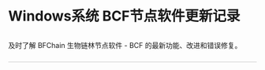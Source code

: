 # Windows系统 BCF节点软件更新记录
<div class="desc">及时了解 BFChain 生物链林节点软件 - BCF 的最新功能、改进和错误修复。</div>

<style scoped>
.desc{
  border-bottom: 1px solid #ccc;
  padding-top: 12px;
  padding-bottom: 24px;
  margin-bottom: 24px;
}
.version-box{
  position: relative;
}
</style>

<script setup>
const items = [
  {
    version: '2.0.0', publicTime: '2021.09.10', 
    link: '#',
    content: 
`• 更新内容更新内容
• 更新内容更新内容
• 更新内容更新内容
• 更新内容更新内容
• 更新内容更新内容
• 更新内容更新内容`
  },
  {
    version: '1.2.0', publicTime: '2021.08.15', 
    content: 
`• 更新内容更新内容
• 更新内容更新内容
• 更新内容更新内容
• 更新内容更新内容
• 更新内容更新内容
• 更新内容更新内容`
  },
  {
    version: '1.0.0', publicTime: '2021.07.10', 
    content: 
`• 更新内容更新内容
• 更新内容更新内容
• 更新内容更新内容
• 更新内容更新内容
• 更新内容更新内容
• 更新内容更新内容`
  },
  {
    version: '1.0.0', publicTime: '2021.03.10', 
    content: 
`• 更新内容更新内容
• 更新内容更新内容
• 更新内容更新内容
• 更新内容更新内容
• 更新内容更新内容
• 更新内容更新内容`
  },
]
</script>

<div class="version-box">
  <month-list :items="items" />
  <version-item v-for="item in items" :item="item" :key="item.version" />
</div>

